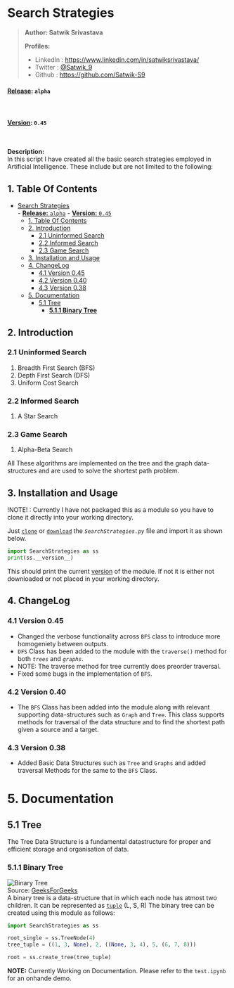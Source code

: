 # Search Strategies

> **Author: Satwik Srivastava**
>
> **Profiles:**
>
> - LinkedIn : <https://www.linkedin.com/in/satwiksrivastava/>
> - Twitter : [@Satwik_9](https://twitter.com/Satwik_9)
> - Github : <https://github.com/Satwik-S9>

#### **<u>Release</u>:** `alpha`

<br/>

#### **<u>Version</u>:** `0.45`

<br/>

**Description:** <br/>
In this script I have created all the basic search strategies employed in Artificial Intelligence.
These include but are not limited to the following:

## 1. Table Of Contents

- [Search Strategies](#search-strategies)<br>
      - [**<u>Release</u>:** `alpha`](#ureleaseu-alpha)
      - [**<u>Version</u>:** `0.45`](#uversionu-045)
  - [1. Table Of Contents](#1-table-of-contents)
  - [2. Introduction](#2-introduction)
    - [2.1 Uninformed Search](#21-uninformed-search)
    - [2.2 Informed Search](#22-informed-search)
    - [2.3 Game Search](#23-game-search)
  - [3. Installation and Usage](#3-installation-and-usage)
  - [4. ChangeLog](#4-changelog)
    - [4.1 Version 0.45](#41-version-045)
    - [4.2 Version 0.40](#42-version-040)
    - [4.3 Version 0.38](#43-version-038)
  - [5. Documentation](#5-documentation)
    - [5.1 Tree](#51-tree)
      - [**5.1.1 Binary Tree**](#511-binary-tree)

## 2. Introduction

### 2.1 Uninformed Search

1. Breadth First Search (BFS)
2. Depth First Search (DFS)
3. Uniform Cost Search

### 2.2 Informed Search

1. A Star Search

### 2.3 Game Search

1. Alpha-Beta Search

All These algorithms are implemented on the tree and the graph data-structures and are used to solve the shortest path problem.

## 3. Installation and Usage

!NOTE! : Currently I have not packaged this as a module so you have to clone it directly into your working directory.

Just [`clone`](#search-strategies) or [`download`](#search-strategies) the _`SearchStrategies.py`_ file and import it as shown below.

```python
import SearchStrategies as ss
print(ss.__version__)
```

This should print the current [version](#uversionu-040) of the module. If not it is either not downloaded or not placed in your working directory.

## 4. ChangeLog

### 4.1 Version 0.45

- Changed the verbose functionality across `BFS` class to introduce more homogeniety between outputs.
- `DFS` Class has been added to the module with the `traverse()` method for both _`trees`_ and _`graphs`_.
- NOTE: The traverse method for tree currently does preorder traversal.
- Fixed some bugs in the implementation of `BFS`.

### 4.2 Version 0.40

 - The `BFS` Class has been added into the module along with relevant supporting data-structures such as `Graph` and `Tree`. This class supports methods for traversal of the data structure and to find the shortest path given a source and a target.

### 4.3 Version 0.38

- Added Basic Data Structures such as `Tree` and `Graphs` and added traversal Methods for the same to the `BFS` Class.

# 5. Documentation

## 5.1 Tree

The Tree Data Structure is a fundamental datastructure for proper and efficient storage and organisation of data.

### 5.1.1 Binary Tree

![Binary Tree](https://www.geeksforgeeks.org/wp-content/uploads/binary-tree-to-DLL.png)
<br>
Source: [GeeksForGeeks](https://www.geeksforgeeks.org/binary-tree-data-structure/)
<br>
A binary tree is a data-structure that in which each node has atmost two children. It can be represented as [`tuple`]() (L, S, R)
 The binary tree can be created using this module as follows:

```python
import SearchStrategies as ss

root_single = ss.TreeNode(4)
tree_tuple = ((1, 3, None), 2, ((None, 3, 4), 5, (6, 7, 8)))

root = ss.create_tree(tree_tuple)
```
**NOTE:** Currently Working on Documentation. Please refer to the `test.ipynb` for an onhande demo.
